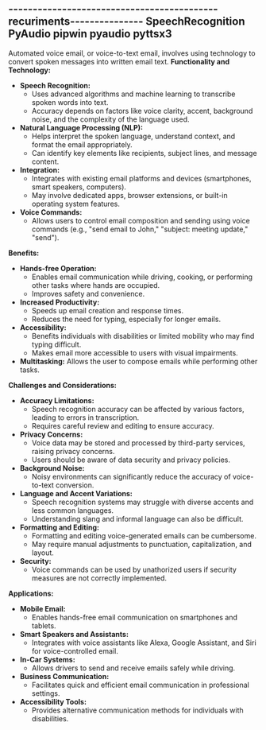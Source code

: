 -------------------------------------------recuriments---------------
SpeechRecognition
PyAudio
pipwin
pyaudio
pyttsx3
---------------------------------------------------------------------------
Automated voice email, or voice-to-text email, involves using technology to convert spoken messages into written email text.
**Functionality and Technology:**

* **Speech Recognition:**
    * Uses advanced algorithms and machine learning to transcribe spoken words into text.
    * Accuracy depends on factors like voice clarity, accent, background noise, and the complexity of the language used.
* **Natural Language Processing (NLP):**
    * Helps interpret the spoken language, understand context, and format the email appropriately.
    * Can identify key elements like recipients, subject lines, and message content.
* **Integration:**
    * Integrates with existing email platforms and devices (smartphones, smart speakers, computers).
    * May involve dedicated apps, browser extensions, or built-in operating system features.
* **Voice Commands:**
    * Allows users to control email composition and sending using voice commands (e.g., "send email to John," "subject: meeting update," "send").

**Benefits:**

* **Hands-free Operation:**
    * Enables email communication while driving, cooking, or performing other tasks where hands are occupied.
    * Improves safety and convenience.
* **Increased Productivity:**
    * Speeds up email creation and response times.
    * Reduces the need for typing, especially for longer emails.
* **Accessibility:**
    * Benefits individuals with disabilities or limited mobility who may find typing difficult.
    * Makes email more accessible to users with visual impairments.
* **Multitasking:** Allows the user to compose emails while performing other tasks.

**Challenges and Considerations:**

* **Accuracy Limitations:**
    * Speech recognition accuracy can be affected by various factors, leading to errors in transcription.
    * Requires careful review and editing to ensure accuracy.
* **Privacy Concerns:**
    * Voice data may be stored and processed by third-party services, raising privacy concerns.
    * Users should be aware of data security and privacy policies.
* **Background Noise:**
    * Noisy environments can significantly reduce the accuracy of voice-to-text conversion.
* **Language and Accent Variations:**
    * Speech recognition systems may struggle with diverse accents and less common languages.
    * Understanding slang and informal language can also be difficult.
* **Formatting and Editing:**
    * Formatting and editing voice-generated emails can be cumbersome.
    * May require manual adjustments to punctuation, capitalization, and layout.
* **Security:**
    * Voice commands can be used by unathorized users if security measures are not correctly implemented.

**Applications:**

* **Mobile Email:**
    * Enables hands-free email communication on smartphones and tablets.
* **Smart Speakers and Assistants:**
    * Integrates with voice assistants like Alexa, Google Assistant, and Siri for voice-controlled email.
* **In-Car Systems:**
    * Allows drivers to send and receive emails safely while driving.
* **Business Communication:**
    * Facilitates quick and efficient email communication in professional settings.
* **Accessibility Tools:**
    * Provides alternative communication methods for individuals with disabilities.

